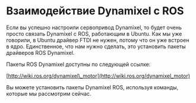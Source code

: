 # Взаимодействие Dynamixel с ROS

Если вы успешно настроили сервопривод Dynamixel, то будет очень просто связать Dynamixel с ROS, работающим в Ubuntu. Как мы уже говорили, в Ubuntu драйвер FTDI не нужен, потому что он уже встроен в ядро. Единственное, что нам нужно сделать, это установить пакеты драйверов ROS Dynamixel.  


Пакеты ROS Dynamixel доступны по следующей ссылке:

[http://wiki.ros.org/dynamixel\_motor](http://wiki.ros.org/dynamixel_motor)

Вы можете установить пакеты Dynamixel ROS, используя команды, которые мы рассмотрим сейчас.

